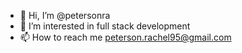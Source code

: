 - 👋 Hi, I’m @petersonra
- 👀 I’m interested in full stack development 
- 📫 How to reach me peterson.rachel95@gmail.com

<!---
petersonra/petersonra is a ✨ special ✨ repository because its `README.md` (this file) appears on your GitHub profile.
You can click the Preview link to take a look at your changes.
--->
